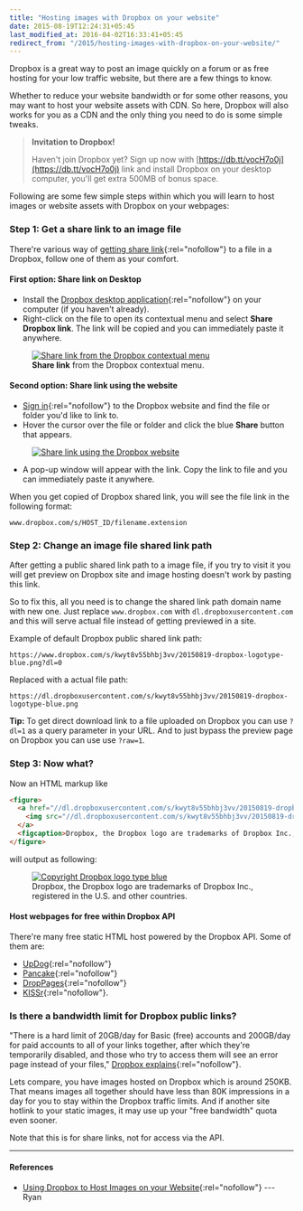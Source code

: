 ```yaml
---
title: "Hosting images with Dropbox on your website"
date: 2015-08-19T12:24:31+05:45
last_modified_at: 2016-04-02T16:33:41+05:45
redirect_from: "/2015/hosting-images-with-dropbox-on-your-website/"
---
```


Dropbox is a great way to post an image quickly on a forum or as free hosting for your low traffic website, but there are a few things to know.

Whether to reduce your website bandwidth or for some other reasons, you may want to host your website assets with CDN. So here, Dropbox will also works for you as a CDN and the only thing you need to do is some simple tweaks.

> **Invitation to Dropbox!**
>
> Haven't join Dropbox yet? Sign up now with [https://db.tt/vocH7o0j](https://db.tt/vocH7o0j) link and install Dropbox on your desktop computer, you'll get extra 500MB of bonus space.

Following are some few simple steps within which you will learn to host images or website assets with Dropbox on your webpages:

### Step 1: Get a share link to an image file

There're various way of [getting share link](http://www.dropbox.com/help/167){:rel="nofollow"} to a file in a Dropbox, follow one of them as your comfort.

#### First option: Share link on Desktop

* Install the [Dropbox desktop application](http://www.dropbox.com/downloading){:rel="nofollow"} on your computer (if you haven't already).
* Right-click on the file to open its contextual menu and select **Share Dropbox link**. The link will be copied and you can immediately paste it anywhere.

<figure>
  <a href="//dl.dropboxusercontent.com/s/dem4lq19tmcgp1u/20150819-dropbox-share-link-on-desktop.png">
    <img src="//dl.dropboxusercontent.com/s/dem4lq19tmcgp1u/20150819-dropbox-share-link-on-desktop.png" alt="Share link from the Dropbox contextual menu" title="Share link from the Dropbox contextual menu">
  </a>
  <figcaption><strong>Share link</strong> from the Dropbox contextual menu.</figcaption>
</figure>

#### Second option: Share link using the website

* [Sign in](http://www.dropbox.com/login){:rel="nofollow"} to the Dropbox website and find the file or folder you'd like to link to.
* Hover the cursor over the file or folder and click the blue **Share** button that appears.

<figure>
  <a href="//dl.dropboxusercontent.com/s/e1n60amfrty1gt0/20150819-dropbox-bamboo-sharing-button-share-link-on-web.png">
    <img src="//dl.dropboxusercontent.com/s/e1n60amfrty1gt0/20150819-dropbox-bamboo-sharing-button-share-link-on-web.png" alt="Share link using the Dropbox website" title="Share link using the Dropbox website">
  </a>
</figure>

* A pop-up window will appear with the link. Copy the link to file and you can immediately paste it anywhere.

When you get copied of Dropbox shared link, you will see the file link in the following format:

```text
www.dropbox.com/s/HOST_ID/filename.extension
```

### Step 2: Change an image file shared link path

After getting a public shared link path to a image file, if you try to visit it you will get preview on Dropbox site and image hosting doesn't work by pasting this link.

So to fix this, all you need is to change the shared link path domain name with new one. Just replace `www.dropbox.com` with `dl.dropboxusercontent.com` and this will serve actual file instead of getting previewed in a site.

Example of default Dropbox public shared link path:

```text
https://www.dropbox.com/s/kwyt8v55bhbj3vv/20150819-dropbox-logotype-blue.png?dl=0
```

Replaced with a actual file path:

```text
https://dl.dropboxusercontent.com/s/kwyt8v55bhbj3vv/20150819-dropbox-logotype-blue.png
```

**Tip:** To get direct download link to a file uploaded on Dropbox you can use `?dl=1` as a query parameter in your URL. And to just bypass the preview page on Dropbox you can use use `?raw=1`.

### Step 3: Now what?

Now an HTML markup like

```html
<figure>
  <a href="//dl.dropboxusercontent.com/s/kwyt8v55bhbj3vv/20150819-dropbox-logotype-blue.png">
    <img src="//dl.dropboxusercontent.com/s/kwyt8v55bhbj3vv/20150819-dropbox-logotype-blue.png" alt="Copyright Dropbox logo type blue">
  </a>
  <figcaption>Dropbox, the Dropbox logo are trademarks of Dropbox Inc., registered in the U.S. and other countries.</figcaption>
</figure>
```

will output as following:

<figure>
  <a href="//dl.dropboxusercontent.com/s/kwyt8v55bhbj3vv/20150819-dropbox-logotype-blue.png">
    <img src="//dl.dropboxusercontent.com/s/kwyt8v55bhbj3vv/20150819-dropbox-logotype-blue.png" alt="Copyright Dropbox logo type blue">
  </a>
  <figcaption>Dropbox, the Dropbox logo are trademarks of Dropbox Inc., registered in the U.S. and other countries.</figcaption>
</figure>

#### Host webpages for free within Dropbox API

There're many free static HTML host powered by the Dropbox API. Some of them are:

* [UpDog](http://updog.co/){:rel="nofollow"}
* [Pancake](http://pancake.io/){:rel="nofollow"}
* [DropPages](http://droppages.com/){:rel="nofollow"}
* [KISSr](http://www.kissr.com/){:rel="nofollow"}.

### Is there a bandwidth limit for Dropbox public links?

"There is a hard limit of 20GB/day for Basic (free) accounts and 200GB/day for paid accounts to all of your links together, after which they're temporarily disabled, and those who try to access them will see an error page instead of your files," [Dropbox explains](http://www.dropbox.com/help/4204){:rel="nofollow"}.

Lets compare, you have images hosted on Dropbox which is around 250KB. That means images all together should have less than 80K impressions in a day for you to stay within the Dropbox traffic limits. And if another site hotlink to your static images, it may use up your "free bandwidth" quota even sooner.

Note that this is for share links, not for access via the API.

---

#### References

* [Using Dropbox to Host Images on your Website](http://ryanmo.co/2013/11/03/dropboxsharedlinks/){:rel="nofollow"} --- Ryan
